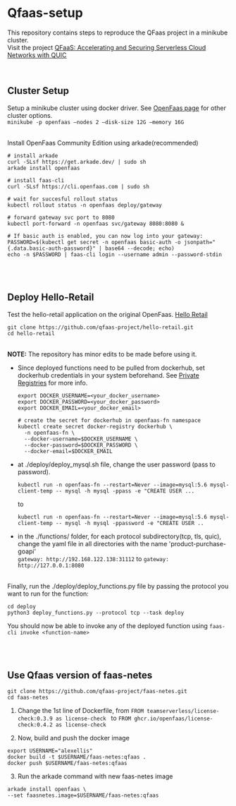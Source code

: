 # Qfaas-setup

This repository contains steps to reproduce the QFaas project in a minikube cluster. <br/>
Visit the project [QFaaS: Accelerating and Securing Serverless Cloud
Networks with QUIC](http://faculty.washington.edu/wlloyd/courses/tcss562/papers/QFaaS-AcceleratingandSecuringSeNetworksWithQUIC.pdf )

<br/>

## Cluster Setup

Setup a minikube cluster using docker driver. See [OpenFaas page](https://docs.openfaas.com/deployment/kubernetes/) for other cluster options. <br/>
``` minikube -p openfaas –nodes 2 –disk-size 12G –memory 16G ```

<br/>
Install OpenFaas Community Edition using arkade(recommended)

```
# install arkade
curl -SLsf https://get.arkade.dev/ | sudo sh
arkade install openfaas

# install faas-cli
curl -SLsf https://cli.openfaas.com | sudo sh

# wait for succesful rollout status
kubectl rollout status -n openfaas deploy/gateway

# forward gateway svc port to 8080
kubectl port-forward -n openfaas svc/gateway 8080:8080 &

# If basic auth is enabled, you can now log into your gateway:
PASSWORD=$(kubectl get secret -n openfaas basic-auth -o jsonpath="{.data.basic-auth-password}" | base64 --decode; echo)
echo -n $PASSWORD | faas-cli login --username admin --password-stdin
```
<br/><br/>
## Deploy Hello-Retail
Test the hello-retail application on the original OpenFaas. [Hello Retail](https://github.com/qfaas-project/hello-retail)

```
git clone https://github.com/qfaas-project/hello-retail.git 
cd hello-retail
```
<br/> **NOTE:** The repository has minor edits to be made before using it.
- Since deployed functions need to be pulled from dockerhub, set dockerhub credentials in your system beforehand. See [Private Registries](https://docs.openfaas.com/reference/private-registries/) for more info.
  ```
  export DOCKER_USERNAME=<your_docker_username>
  export DOCKER_PASSWORD=<your_docker_password>
  export DOCKER_EMAIL=<your_docker_email>

  # create the secret for dockerhub in openfaas-fn namespace
  kubectl create secret docker-registry dockerhub \
    -n openfaas-fn \
    --docker-username=$DOCKER_USERNAME \
    --docker-password=$DOCKER_PASSWORD \
    --docker-email=$DOCKER_EMAIL
  ```
- at ./deploy/deploy_mysql.sh file, change the user password (pass to password). <br/>
  ```
  kubectl run -n openfaas-fn --restart=Never --image=mysql:5.6 mysql-client-temp -- mysql -h mysql -ppass -e "CREATE USER ...
  ```
  to 
  ```
  kubectl run -n openfaas-fn --restart=Never --image=mysql:5.6 mysql-client-temp -- mysql -h mysql -ppassword -e "CREATE USER ..
  ```

- in the ./functions/ folder, for each protocol subdirectory(tcp, tls, quic), change the yaml file in all directories with the name 'product-purchase-goapi' <br/>
  ``` gateway: http://192.168.122.138:31112 ``` to ``` gateway: http://127.0.0.1:8080 ```
<br/>
Finally, run the ./deploy/deploy_functions.py file by passing the protocol you want to run for the function:

```
cd deploy
python3 deploy_functions.py --protocol tcp --task deploy
```
You should now be able to invoke any of the deployed function using ```faas-cli invoke <function-name>```

<br/><br/>
## Use Qfaas version of faas-netes

```
git clone https://github.com/qfaas-project/faas-netes.git
cd faas-netes
```
1. Change the 1st line of Dockerfile, from
```FROM teamserverless/license-check:0.3.9 as license-check ``` to ```FROM ghcr.io/openfaas/license-check:0.4.2 as license-check ```

2. Now, build and push the docker image 
```
export USERNAME="alexellis"
docker build -t $USERNAME/faas-netes:qfaas .
docker push $USERNAME/faas-netes:qfaas
```
3. Run the arkade command with new faas-netes image
```
arkade install openfaas \
--set faasnetes.image=$USERNAME/faas-netes:qfaas
```
  
  
  

